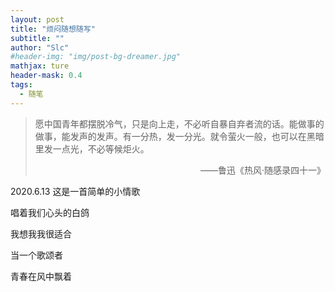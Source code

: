 ```yaml
---
layout: post
title: "烦闷随想随写"
subtitle: ""
author: "Slc"
#header-img: "img/post-bg-dreamer.jpg"
mathjax: ture
header-mask: 0.4
tags:
  - 随笔
---
```


>愿中国青年都摆脱冷气，只是向上走，不必听自暴自弃者流的话。能做事的做事，能发声的发声。有一分热，发一分光。就令萤火一般，也可以在黑暗里发一点光，不必等候炬火。
><p align="right">——鲁迅《热风·随感录四十一》</p>

2020.6.13
这是一首简单的小情歌

唱着我们心头的白鸽

我想我我很适合

当一个歌颂者

青春在风中飘着




